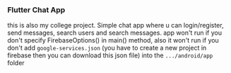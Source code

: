 ### Flutter Chat App 

this is also my college project. Simple chat app where u can login/register, send messages, search users and search messages.
app won't run if you don't specify FirebaseOptions() in main() method,
also it won't run if you don't add ```google-services.json``` (you have to create a new project in firebase then you can download this json file) into the ```.../android/app``` folder

